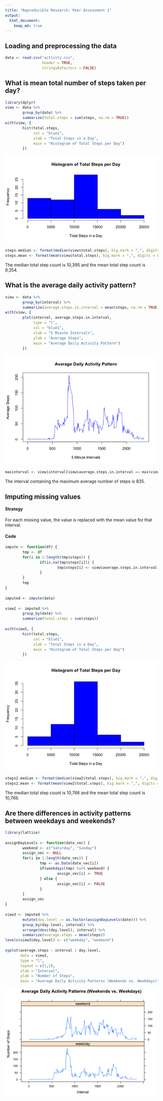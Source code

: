 ```yaml
---
title: "Reproducible Research: Peer Assessment 1"
output: 
  html_document:
    keep_md: true
---
```



## Loading and preprocessing the data

```r
data <- read.csv("activity.csv", 
                 header = TRUE, 
                 stringsAsFactors = FALSE)
```


## What is mean total number of steps taken per day?

```r
library(dplyr)
view <- data %>% 
        group_by(date) %>% 
        summarize(total.steps = sum(steps, na.rm = TRUE))
with(view, {
        hist(total.steps, 
             col = "blue1", 
             xlab = "Total Steps in a Day", 
             main = "Histogram of Total Steps per Day")
        })
```

![](PA1_template_files/figure-html/meantotalstep-1.png)<!-- -->

```r
steps.median <- format(median(view$total.steps), big.mark = ",", digits = 0)
steps.mean <- format(mean(view$total.steps), big.mark = ",", digits = 0)
```

The median total step count is 10,395 and the mean total step count is
9,354.

## What is the average daily activity pattern?

```r
view <- data %>% 
        group_by(interval) %>% 
        summarize(average.steps.in.interval = mean(steps, na.rm = TRUE))
with(view, {
        plot(interval, average.steps.in.interval, 
             type = "l",
             col = "blue1", 
             xlab = "5 Minute Intervals", 
             ylab = "Average Steps",
             main = "Average Daily Activity Pattern")
        })
```

![](PA1_template_files/figure-html/avgstepsperinterval-1.png)<!-- -->

```r
maxinterval <- view$interval[view$average.steps.in.interval == max(view$average.steps.in.interval)]
```

The interval containing the maximum average number of steps is 835.

## Imputing missing values

#### Strategy

For each missing value, the value is replaced with the mean value for that interval.

#### Code


```r
impute <- function(df) { 
        tmp <- df
        for(i in 1:length(tmp$steps)) {
                if(is.na(tmp$steps[i])) {
                        tmp$steps[i] <- view$average.steps.in.interval[view$interval == tmp$interval[i]]
                }
        }
        tmp
}

imputed <- impute(data)

view2 <- imputed %>%
        group_by(date) %>% 
        summarize(total.steps = sum(steps))

with(view2, {
        hist(total.steps, 
             col = "blue1", 
             xlab = "Total Steps in a Day", 
             main = "Histogram of Total Steps per Day")
        })
```

![](PA1_template_files/figure-html/imputedrecalc-1.png)<!-- -->

```r
steps2.median <- format(median(view2$total.steps), big.mark = ",", digits = 5)
steps2.mean <- format(mean(view2$total.steps), big.mark = ",", digits = 5)
```

The median total step count is 10,766 and the mean total step count is
10,766.

## Are there differences in activity patterns between weekdays and weekends?


```r
library(lattice)

assignDayLevels <- function(date_vec) {
        weekend <- c("Saturday", "Sunday")
        assign_vec <- NULL
        for(i in 1:length(date_vec)) {
                tmp <- as.Date(date_vec[i])
                if(weekdays(tmp) %in% weekend) {
                        assign_vec[i] <- TRUE
                } else {
                        assign_vec[i] <- FALSE                
                }
        }
        assign_vec
}

view3 <- imputed %>%
        mutate(day.level := as.factor(assignDayLevels(date))) %>%
        group_by(day.level, interval) %>%
        arrange(desc(day.level), interval) %>%
        summarize(average.steps = mean(steps))
levels(view3$day.level) <- c("weekday", "weekend")

xyplot(average.steps ~ interval | day.level,
       data = view3,
       type = "l",
       layout = c(1,2),
       xlab = "Interval", 
       ylab = "Number of Steps",
       main = "Average Daily Activity Patterns (Weekends vs. Weekdays)")
```

![](PA1_template_files/figure-html/weekdayvsweekends-1.png)<!-- -->
